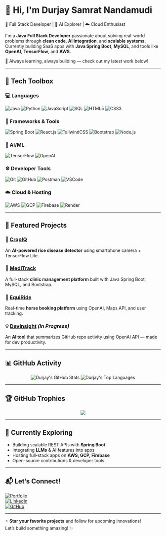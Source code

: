 # 👋 Hi, I'm Durjay Samrat Nandamudi

🚀 Full Stack Developer | 🧠 AI Explorer | ☁️ Cloud Enthusiast  

I'm a **Java Full Stack Developer** passionate about solving real-world problems through **clean code**, **AI integration**, and **scalable systems**.  
Currently building SaaS apps with **Java Spring Boot**, **MySQL**, and tools like **OpenAI**, **TensorFlow**, and **AWS**.

🌱 Always learning, always building — check out my latest work below!

---

## 🔧 Tech Toolbox

### 💻 Languages  
![Java](https://img.shields.io/badge/Java-%23ED8B00?style=flat&logo=java&logoColor=white)
![Python](https://img.shields.io/badge/Python-%233776AB?style=flat&logo=python&logoColor=white)
![JavaScript](https://img.shields.io/badge/JavaScript-%23F7DF1E?style=flat&logo=javascript&logoColor=black)
![SQL](https://img.shields.io/badge/MySQL-%234479A1?style=flat&logo=mysql&logoColor=white)
![HTML5](https://img.shields.io/badge/HTML5-%23E34F26?style=flat&logo=html5&logoColor=white)
![CSS3](https://img.shields.io/badge/CSS3-%231572B6?style=flat&logo=css3&logoColor=white)

### 🧩 Frameworks & Tools  
![Spring Boot](https://img.shields.io/badge/Spring%20Boot-%236DB33F?style=flat&logo=spring-boot&logoColor=white)
![React.js](https://img.shields.io/badge/React-%2320232a?style=flat&logo=react&logoColor=%2361DAFB)
![TailwindCSS](https://img.shields.io/badge/TailwindCSS-%2338B2AC?style=flat&logo=tailwind-css&logoColor=white)
![Bootstrap](https://img.shields.io/badge/Bootstrap-%237952B3?style=flat&logo=bootstrap&logoColor=white)
![Node.js](https://img.shields.io/badge/Node.js-%23339933?style=flat&logo=node.js&logoColor=white)

### 🤖 AI/ML  
![TensorFlow](https://img.shields.io/badge/TensorFlow-%23FF6F00?style=flat&logo=tensorflow&logoColor=white)
![OpenAI](https://img.shields.io/badge/OpenAI-%23414444?style=flat&logo=openai&logoColor=white)

### ⚙️ Developer Tools  
![Git](https://img.shields.io/badge/Git-%23F05032?style=flat&logo=git&logoColor=white)
![GitHub](https://img.shields.io/badge/GitHub-%23121011?style=flat&logo=github&logoColor=white)
![Postman](https://img.shields.io/badge/Postman-%23FF6C37?style=flat&logo=postman&logoColor=white)
![VSCode](https://img.shields.io/badge/VS%20Code-%23007ACC?style=flat&logo=visual-studio-code&logoColor=white)

### ☁️ Cloud & Hosting  
![AWS](https://img.shields.io/badge/AWS-%23232F3E?style=flat&logo=amazon-aws&logoColor=white)
![GCP](https://img.shields.io/badge/Google%20Cloud-%234285F4?style=flat&logo=google-cloud&logoColor=white)
![Firebase](https://img.shields.io/badge/Firebase-%23FFCA28?style=flat&logo=firebase&logoColor=black)
![Render](https://img.shields.io/badge/Render-%2346E3B7?style=flat&logo=render&logoColor=white)

---

## 📌 Featured Projects

### 🌾 [CropIQ](https://github.com/durjaysamrat/CropIQ)  
An **AI-powered rice disease detector** using smartphone camera + TensorFlow Lite.  

### 🏥 [MediTrack](https://github.com/durjaysamrat/MediTrack)  
A full-stack **clinic management platform** built with Java Spring Boot, MySQL, and Bootstrap.

### 🐎 [EquiRide](https://github.com/durjaysamrat/EquiRide)  
Real-time **horse booking platform** using OpenAI, Maps API, and user tracking.

### 💡 [DevInsight](https://github.com/durjaysamrat/DevInsight) *(In Progress)*  
An **AI tool** that summarizes GitHub repo activity using OpenAI API — made for dev productivity.

---

## 📊 GitHub Activity

<p align="center">
  <img src="https://github-readme-stats.vercel.app/api?username=durjaysamrat&show_icons=true&theme=radical" alt="Durjay's GitHub Stats" />
  <img src="https://github-readme-stats.vercel.app/api/top-langs/?username=durjaysamrat&layout=compact&theme=radical" alt="Durjay's Top Languages" />
</p>

---

## 🏆 GitHub Trophies

<p align="center">
  <img src="https://github-profile-trophy.vercel.app/?username=durjaysamrat&theme=onedark&no-frame=true&row=1&column=7" />
</p>

---

## 🔭 Currently Exploring

- Building scalable REST APIs with **Spring Boot**
- Integrating **LLMs** & AI features into apps
- Hosting full-stack apps on **AWS, GCP, Firebase**
- Open-source contributions & developer tools

---

## 📬 Let’s Connect!

[![Portfolio](https://img.shields.io/badge/Portfolio-%23121011?style=for-the-badge&logo=firefox&logoColor=white)](https://durjaysamrat.vercel.app)  
[![LinkedIn](https://img.shields.io/badge/LinkedIn-%230077B5?style=for-the-badge&logo=linkedin&logoColor=white)](https://linkedin.com/in/durjaysamrat)  
[![GitHub](https://img.shields.io/badge/GitHub-%23121011?style=for-the-badge&logo=github&logoColor=white)](https://github.com/durjaysamrat)

---

⭐ **Star your favorite projects** and follow for upcoming innovations!  
Let’s build something amazing! ✨
